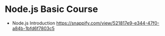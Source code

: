 # Node.js Basic Course

- Node.js Introduction
  https://snappify.com/view/521817e9-e344-47f0-a84b-1bfd6f7803c5
